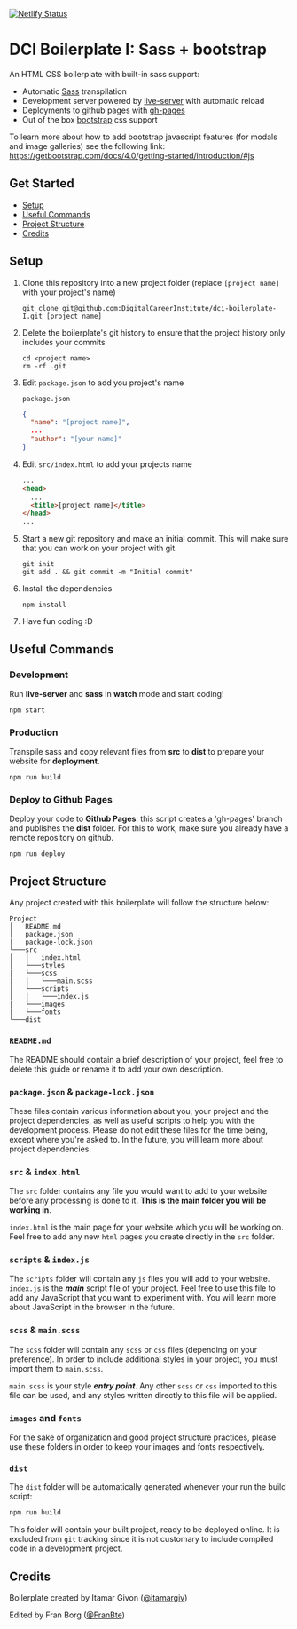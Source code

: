 [![Netlify Status](https://api.netlify.com/api/v1/badges/8fc7f813-26ae-4e5f-a12b-7ccaddc1af04/deploy-status)](https://app.netlify.com/sites/peony-ui-final-project/deploys)


# DCI Boilerplate I: Sass + bootstrap

An HTML CSS boilerplate with built-in sass support:

- Automatic [Sass](https://sass-lang.com/) transpilation
- Development server powered by [live-server](https://www.npmjs.com/package/live-server) with automatic reload
- Deployments to github pages with [gh-pages](https://www.npmjs.com/package/gh-pages)
- Out of the box [bootstrap](https://getbootstrap.com/docs/4.0/getting-started/introduction/) css support

To learn more about how to add bootstrap javascript features (for modals and image galleries) see the following link: https://getbootstrap.com/docs/4.0/getting-started/introduction/#js

## Get Started

- [Setup](#setup)
- [Useful Commands](#useful-commands)
- [Project Structure](#project-structure)
- [Credits](#credits)

## Setup

1. Clone this repository into a new project folder (replace `[project name]` with your project's name)

   ```
   git clone git@github.com:DigitalCareerInstitute/dci-boilerplate-I.git [project name]
   ```

1. Delete the boilerplate's git history to ensure that the project history only includes your commits

   ```
   cd <project name>
   rm -rf .git
   ```

1. Edit `package.json` to add you project's name

   `package.json`

   ```json
   {
     "name": "[project name]",
     ...
     "author": "[your name]"
   }
   ```

1. Edit `src/index.html` to add your projects name

   ```html
   ...
   <head>
     ...
     <title>[project name]</title>
   </head>
   ...
   ```

1. Start a new git repository and make an initial commit. This will make sure that you can work on your project with git.

   ```
   git init
   git add . && git commit -m "Initial commit"
   ```

1. Install the dependencies

   ```
   npm install
   ```

1. Have fun coding :D

## Useful Commands

### Development

Run **live-server** and **sass** in **watch** mode and start coding!

```
npm start
```

### Production

Transpile sass and copy relevant files from **src** to **dist** to prepare your website for **deployment**.

```
npm run build
```

### Deploy to Github Pages

Deploy your code to **Github Pages**: this script creates a 'gh-pages' branch and publishes the **dist** folder. For this to work, make sure you already have a remote repository on github.

```
npm run deploy
```

## Project Structure

Any project created with this boilerplate will follow the structure below:

```
Project
│   README.md
│   package.json
|   package-lock.json
└───src
│   │   index.html
│   └───styles
|   └───scss
|   |   └───main.scss
│   └───scripts
│   |   └───index.js
|   └───images
|   └───fonts
└───dist
```

### `README.md`

The README should contain a brief description of your project, feel free to delete this guide or rename it to add your own description.

### `package.json` & `package-lock.json`

These files contain various information about you, your project and the project dependencies, as well as useful scripts to help you with the development process. Please do not edit these files for the time being, except where you're asked to. In the future, you will learn more about project dependencies.

### `src` & `index.html`

The `src` folder contains any file you would want to add to your website before any processing is done to it. **This is the main folder you will be working in**.

`index.html` is the main page for your website which you will be working on. Feel free to add any new `html` pages you create directly in the `src` folder.

### `scripts` & `index.js`

The `scripts` folder will contain any `js` files you will add to your website. `index.js` is the _**main**_ script file of your project. Feel free to use this file to add any JavaScript that you want to experiment with. You will learn more about JavaScript in the browser in the future.

### `scss` & `main.scss`

The `scss` folder will contain any `scss` or `css` files (depending on your preference). In order to include additional styles in your project, you must import them to `main.scss`.

`main.scss` is your style _**entry point**_. Any other `scss` or `css` imported to this file can be used, and any styles written directly to this file will be applied.

### `images` and `fonts`

For the sake of organization and good project structure practices, please use these folders in order to keep your images and fonts respectively.

### `dist`

The `dist` folder will be automatically generated whenever your run the build script:

```bash
npm run build
```

This folder will contain your built project, ready to be deployed online. It is excluded from `git` tracking since it is not customary to include compiled code in a development project.

## Credits

Boilerplate created by Itamar Givon ([@itamargiv](https://github.com/itamargiv))

Edited by Fran Borg ([@FranBte](https://github.com/FranBte))
